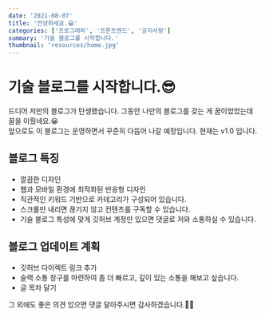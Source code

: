 ```yaml
---
date: '2021-08-07'
title: '안녕하세요.😀'
categories: ['프로그래머', '프론트엔드', '공지사항']
summary: '기술 블로그를 시작합니다.'
thumbnail: 'resources/home.jpg'
---
```


# 기술 블로그를 시작합니다.😎

드디어 저만의 블로그가 탄생했습니다. 그동안 나만의 블로그를 갖는 게 꿈이었었는데 꿈을 이뤘네요.😀  
앞으로도 이 블로그는 운영하면서 꾸준히 다듬어 나갈 예정입니다. 현재는 v1.0 입니다.

## 블로그 특징

- 깔끔한 디자인
- 웹과 모바일 환경에 최적화된 반응형 디자인
- 직관적인 키워드 기반으로 카테고리가 구성되어 있습니다.
- 스크롤만 내리면 끊기지 않고 컨텐츠를 구독할 수 있습니다.
- 기술 블로그 특성에 맞게 깃허브 계정만 있으면 댓글로 저와 소통하실 수 있습니다.

## 블로그 업데이트 계획

- 깃허브 다이렉트 링크 추가
- 슬랙 소통 창구를 마련하여 좀 더 빠르고, 깊이 있는 소통을 해보고 싶습니다.
- 글 목차 달기

그 외에도 좋은 의견 있으면 댓글 달아주시면 감사하겠습니다.👍🏻
